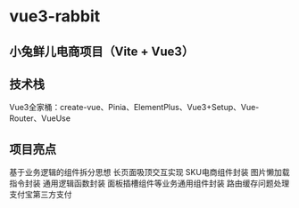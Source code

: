 # vue3-rabbit

## 小兔鲜儿电商项目（Vite + Vue3）

## 技术栈
Vue3全家桶：create-vue、Pinia、ElementPlus、Vue3+Setup、Vue-Router、VueUse


## 项目亮点
基于业务逻辑的组件拆分思想
长页面吸顶交互实现
SKU电商组件封装
图片懒加载指令封装
通用逻辑函数封装
面板插槽组件等业务通用组件封装
路由缓存问题处理
支付宝第三方支付
